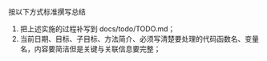 按以下方式标准撰写总结
1. 把上述实施的过程补写到 docs/todo/TODO.md；
2. 当前日期、目标、子目标、方法简介、必须写清楚要处理的代码函数名、变量名，内容要简洁但是关键与关联信息要完整；